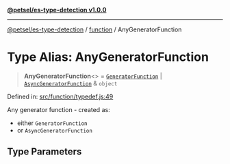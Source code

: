 [**@petsel/es-type-detection v1.0.0**](../../README.md)

***

[@petsel/es-type-detection](../../modules.md) / [function](../README.md) / AnyGeneratorFunction

# Type Alias: AnyGeneratorFunction

> **AnyGeneratorFunction**\<\> = [`GeneratorFunction`](../../flow/typedef/type-aliases/GeneratorFunction.md) \| [`AsyncGeneratorFunction`](../../flow/typedef/type-aliases/AsyncGeneratorFunction.md) & `object`

Defined in: [src/function/typedef.js:49](https://github.com/petsel/es-type-detection/blob/ee065d8dbfab0995c95e9bb864d87647f5391dda/src/function/typedef.js#L49)

Any generator function - created as:
 - either `GeneratorFunction`
 - or `AsyncGeneratorFunction`

## Type Parameters
